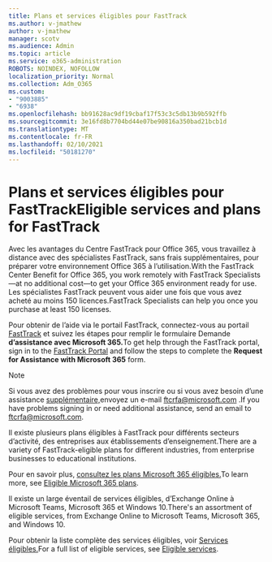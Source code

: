 ```yaml
---
title: Plans et services éligibles pour FastTrack
ms.author: v-jmathew
author: v-jmathew
manager: scotv
ms.audience: Admin
ms.topic: article
ms.service: o365-administration
ROBOTS: NOINDEX, NOFOLLOW
localization_priority: Normal
ms.collection: Adm_O365
ms.custom:
- "9003885"
- "6938"
ms.openlocfilehash: bb91628ac9df19cbaf17f53c3c5db13b9b592ffb
ms.sourcegitcommit: 3e16fd8b7704bd44e07be90816a350bad21bcb1d
ms.translationtype: MT
ms.contentlocale: fr-FR
ms.lasthandoff: 02/10/2021
ms.locfileid: "50181270"
---
```

# <a name="eligible-services-and-plans-for-fasttrack"></a><span data-ttu-id="28f9a-102">Plans et services éligibles pour FastTrack</span><span class="sxs-lookup"><span data-stu-id="28f9a-102">Eligible services and plans for FastTrack</span></span>

<span data-ttu-id="28f9a-103">Avec les avantages du Centre FastTrack pour Office 365, vous travaillez à distance avec des spécialistes FastTrack, sans frais supplémentaires, pour préparer votre environnement Office 365 à l’utilisation.</span><span class="sxs-lookup"><span data-stu-id="28f9a-103">With the FastTrack Center Benefit for Office 365, you work remotely with FastTrack Specialists—at no additional cost—to get your Office 365 environment ready for use.</span></span> <span data-ttu-id="28f9a-104">Les spécialistes FastTrack peuvent vous aider une fois que vous avez acheté au moins 150 licences.</span><span class="sxs-lookup"><span data-stu-id="28f9a-104">FastTrack Specialists can help you once you purchase at least 150 licenses.</span></span>

<span data-ttu-id="28f9a-105">Pour obtenir de l’aide via le portail FastTrack, connectez-vous au portail [FastTrack](https://go.microsoft.com/fwlink/?linkid=2125443) et suivez les étapes pour remplir le formulaire Demande **d’assistance avec Microsoft 365.**</span><span class="sxs-lookup"><span data-stu-id="28f9a-105">To get help through the FastTrack portal, sign in to the [FastTrack Portal](https://go.microsoft.com/fwlink/?linkid=2125443) and follow the steps to complete the **Request for Assistance with Microsoft 365** form.</span></span>

> [!NOTE]
> <span data-ttu-id="28f9a-106">Si vous avez des problèmes pour vous inscrire ou si vous avez besoin d’une assistance [supplémentaire,](mailto:ftcrfa@microsoft.com)envoyez un e-mail ftcrfa@microsoft.com .</span><span class="sxs-lookup"><span data-stu-id="28f9a-106">If you have problems signing in or need additional assistance, send an email to [ftcrfa@microsoft.com](mailto:ftcrfa@microsoft.com).</span></span>

<span data-ttu-id="28f9a-107">Il existe plusieurs plans éligibles à FastTrack pour différents secteurs d’activité, des entreprises aux établissements d’enseignement.</span><span class="sxs-lookup"><span data-stu-id="28f9a-107">There are a variety of FastTrack-eligible plans for different industries, from enterprise businesses to educational institutions.</span></span>

<span data-ttu-id="28f9a-108">Pour en savoir plus, [consultez les plans Microsoft 365 éligibles.](https://go.microsoft.com/fwlink/?linkid=2125459)</span><span class="sxs-lookup"><span data-stu-id="28f9a-108">To learn more, see [Eligible Microsoft 365 plans](https://go.microsoft.com/fwlink/?linkid=2125459).</span></span>

<span data-ttu-id="28f9a-109">Il existe un large éventail de services éligibles, d’Exchange Online à Microsoft Teams, Microsoft 365 et Windows 10.</span><span class="sxs-lookup"><span data-stu-id="28f9a-109">There's an assortment of eligible services, from Exchange Online to Microsoft Teams, Microsoft 365, and Windows 10.</span></span>

<span data-ttu-id="28f9a-110">Pour obtenir la liste complète des services éligibles, voir [Services éligibles.](https://go.microsoft.com/fwlink/?linkid=2125636)</span><span class="sxs-lookup"><span data-stu-id="28f9a-110">For a full list of eligible services, see [Eligible services](https://go.microsoft.com/fwlink/?linkid=2125636).</span></span>
